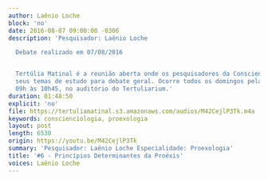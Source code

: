```yaml
---
author: Laênio Loche
block: 'no'
date: 2016-08-07 09:00:00 -0306
description: 'Pesquisador: Laênio Loche

  Debate realizado em 07/08/2016


  Tertúlia Matinal é a reunião aberta onde os pesquisadores da Conscienciologia apresentam
  seus temas de estudo para debate geral. Ocorre todos os domingos pela manhã, das
  09h às 10h45, no auditório do Tertuliarium.'
duration: 01:48:50
explicit: 'no'
file: https://tertuliamatinal.s3.amazonaws.com/audios/M42CejlP3Tk.m4a
keywords: conscienciologia, proexologia
layout: post
length: 6530
origin: https://youtu.be/M42CejlP3Tk
summary: 'Pesquisador: Laênio Loche Especialidade: Proexologia'
title: '#6 - Princípios Determinantes da Proéxis'
voices: Laênio Loche
---
```

